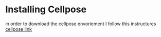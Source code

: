 
# Installing Cellpose
in order to download the cellpose envoriement I follow this instructures [cellpose link](https://cellpose.readthedocs.io/en/latest/index.html) 

